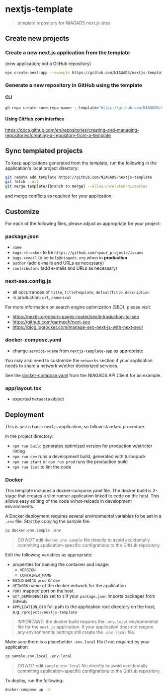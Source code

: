# nextjs-template

> template repository for NIAGADS next.js sites

## Create new projects

### Create a new next.js application from the template 

(new application; not a GitHub repository)

```bash
npx create-next-app --example https://github.com/NIAGADS/nextjs-template <app>
```

### Generate a new repository in GitHub using the template 

#### CLI

```bash
gh repo create <new-repo-name> --template="https://github.com/NIAGADS/nextjs-template"
```

#### Using GitHub.com interface

<https://docs.github.com/en/repositories/creating-and-managing-repositories/creating-a-repository-from-a-template>

## Sync templated projects

To keep applications generated from the template, run the following in the application's local project directory:

```bash
git remote add template https://github.com/NIAGADS/nextjs-template
git fetch --all
git merge template/[branch to merge] --allow-unrelated-histories
```

and merge conflicts as required for your application.

## Customize

For each of the following files, please adjust as appropriate for your project:

### package.json

* `name`
* `bugs->tracker` to be `https://github.com/<your_project>/issues`
* `bugs->email` to be `help@niagads.org` when in **production**
* `author` (add e-mails and URLs as necessary)
* `contributors` (add e-mails and URLs as necessary)

### next-seo.config.js

* all occurrences of `title`, `titleTemplate`, `defaultTitle`, `description`
* in production: `url`, `canonical`

For more information on search engine optimization (SEO), please visit:

* <https://nextjs.org/learn-pages-router/seo/introduction-to-seo>
* <https://github.com/garmeeh/next-seo>
* <https://blog.logrocket.com/manage-seo-next-js-with-next-seo/>

### docker-compose.yaml

* change `service->name` from `nextjs-template-app` as appropriate

You may also need to customize the `networks` section if your application needs to share a network w/other dockerized services. 

See the [docker-compose.yaml](https://github.com/NIAGADS/niagads-api-client/blob/244ac6f080e760f45ae7f2e60143daa839e10e45/docker-compose.yaml) from the NIAGADS API Client for an example.

### app/layout.tsx

* exported `Metadata` object

## Deployment

This is just a basic next.js application, so follow standard procedure.

In the project directory: 
* `npm run build` generates optimized version for production w/stricter linting
* `npm run dev` runs a development build, generated with turbopack
* `npm run start` or `npm run prod` runs the production build
* `npm run lint` to lint the code

### Docker

This template includes a docker-compose.yaml file. The docker build is 2-stage that creates a slim runner application linked to code on the host.  This allows easy editing of the code w/hot-reloads in development environments.  

A Docker deployment requires several environmental variables to be set in a `.env` file.  Start by copying the sample file.   

```bash
cp docker.env.sample .env
```

> *DO NOT* edit `docker.env.sample` file directly to avoid accidentally commiting application-specific configrations to the GitHub repository.

Edit the following variables as appropriate:

* properties for naming the container and image:
  * `VERSION`
  * `CONTAINER_NAME`
* `BUILD` set to `prod` or `dev` 
* `NETWORK` name of the docker network for the application
* `PORT` mapped port on the host
* `GIT_DEPENDENCIES` set to `1` if your `package.json` imports packages from GitHub
* `APPLICATION_DIR` full path to the application root directory on the host; e.g. `/projects/nextjs-template`

> *IMPORTANT*: the docker build requires the `.env.local` environmental file for the `next.js` application.  If your application does not require any environmental settings still create the `.env.local` file.  

Make sure there is a placeholder `.env.local` file if not required by your application:

```bash
cp sample.env.local .env.local
```

> *DO NOT* edit `sample.env.local` file directly to avoid accidentally commiting application-specific configrations to the GitHub repository.

To deploy, run the following:

```bash
docker-compose up -d
```

